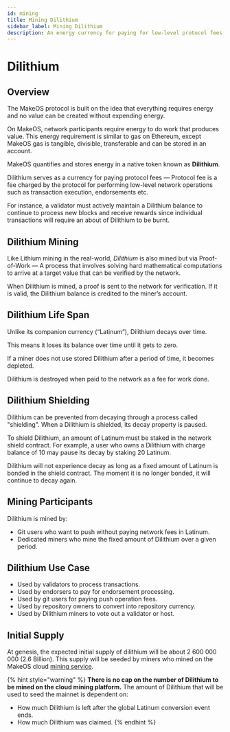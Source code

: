 ```yaml
---
id: mining
title: Mining Dilithium
sidebar_label: Mining Dilithium
description: An energy currency for paying for low-level protocol fees.
---
```


# Dilithium

## Overview

The MakeOS protocol is built on the idea that everything requires energy and no value can be created without expending energy. 

On MakeOS, network participants require energy to do work that produces value. This energy requirement is similar to gas on Ethereum, except MakeOS gas is tangible, divisible, transferable and can be stored in an account. 

MakeOS quantifies and stores energy in a native token known as **Dilithium**. 

Dilithium serves as a currency for paying protocol fees — Protocol fee is a fee charged by the protocol for performing low-level network operations such as transaction execution, endorsements etc.  

For instance, a validator must actively maintain a Dilithium balance to continue to process new blocks and receive rewards since individual transactions will require an about of Dilithium to be burnt. 

## Dilithium Mining

Like Lithium mining in the real-world, _Dilithium_ is also mined but via Proof-of-Work — A process that involves solving hard mathematical computations to arrive at a target value that can be verified by the network. 

When Dilithium is mined, a proof is sent to the network for verification. If it is valid, the Dilithium balance is credited to the miner’s account.

## Dilithium Life Span

Unlike its companion currency \(“Latinum”\), Dilithium decays over time. 

This means it loses its balance over time until it gets to zero. 

If a miner does not use stored Dilithium after a period of time, it becomes depleted. 

Dilithium is destroyed when paid to the network as a fee for work done.

## Dilithium Shielding

Dilithium can be prevented from decaying through a process called "shielding". When a Dilithium is shielded, its decay property is paused. 

To shield Dilithium, an amount of Latinum must be staked in the network shield contract. For example,  a user who owns a Dilithium with charge balance of 10 may pause its decay by staking 20 Latinum.

Dilithium will not experience decay as long as a fixed amount of Latinum is bonded in the shield contract. The moment it is no longer bonded, it will continue to decay again. 

## Mining Participants

Dilithium is mined by:

* Git users who want to push without paying network fees in Latinum.
* Dedicated miners who mine the fixed amount of Dilithium over a given period.

## Dilithium Use Case

* Used by validators to process transactions.
* Used by endorsers to pay for endorsement processing. 
* Used by git users for paying push operation fees. 
* Used by repository owners to convert into repository currency.
* Used by Dilithium miners to vote out a validator or host. 

## Initial Supply

At genesis, the expected initial supply of dilithium will be about 2 600 000 000 \(2.6 Billion\). This supply will be seeded by miners who mined on the MakeOS cloud [mining service](https://mine.makeos.org).

{% hint style="warning" %}
**There is no cap on the number of Dilithium to be mined on the cloud mining platform.** The amount of Dilithium that will be used to seed the mainnet is dependent on: 

* How much Dilithium is left after the global Latinum conversion event ends.
* How much Dilithium was claimed. 
{% endhint %}




